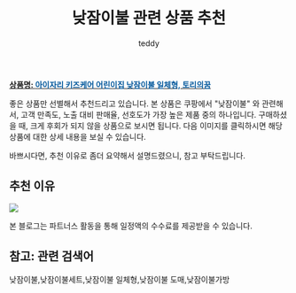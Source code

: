 ﻿---
layout: post
title:  "낮잠이불 관련 상품 추천"
author: teddy
categories: [ 가구/인테리어 ]
tags: [낮잠이불,낮잠이불세트,낮잠이불 일체형,낮잠이불 도매,낮잠이불가방]
image: https://static.coupangcdn.com/image/product/image/vendoritem/2019/01/14/4260979399/80548c13-4f3d-419f-9763-d94fa6c53a07.jpg 
description: "쿠팡에서 낮잠이불 관련 상품으로 가장 고객 선호도가 높은 제품 중 하나입니다."
---

<a href="https://link.coupang.com/re/AFFSDP?lptag=AF3256674&pageKey=13566217&itemId=496131233&vendorItemId=4260979399&traceid=V0-153-23006b707dedd7c3&requestid=20221226225551866325770"><b>상품명: <font color='#01579B'>아이자리 키즈케어 어린이집 낮잠이불 일체형, 토리의꿈</font></b></a>

좋은 상품만 선별해서 추천드리고 있습니다.
본 상품은 쿠팡에서 "낮잠이불" 와 관련해서, 고객 만족도, 노출 대비 판매율, 선호도가 가장 높은 제품 중의 하나입니다.
구매하셨을 때, 크게 후회가 되지 않을 상품으로 보시면 됩니다. 
다음 이미지를 클릭하시면 해당 상품에 대한 상세 내용을 보실 수 있습니다.

바쁘시다면, 추천 이유로 좀더 요약해서 설명드렸으니, 참고 부탁드립니다.

## 추천 이유 

<a href="https://link.coupang.com/re/AFFSDP?lptag=AF3256674&pageKey=13566217&itemId=496131233&vendorItemId=4260979399&traceid=V0-153-23006b707dedd7c3&requestid=20221226225551866325770"><img src="https://thumbnail10.coupangcdn.com/thumbnails/remote/q89/image/retail/images/339133334107820-53a330b5-ad7e-4d11-a606-7f0a5cba4dde.jpg"></a> 

본 블로그는 파트너스 활동을 통해 일정액의 수수료를 제공받을 수 있습니다.

## 참고: 관련 검색어    
낮잠이불,낮잠이불세트,낮잠이불 일체형,낮잠이불 도매,낮잠이불가방